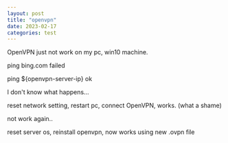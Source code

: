 ```yaml
---
layout: post
title: "openvpn"
date: 2023-02-17
categories: test
---
```


OpenVPN just not work on my pc, win10 machine.



ping bing.com  failed

ping ${openvpn-server-ip}   ok





I don't know what happens...



reset network setting, restart pc, connect OpenVPN, works. (what a shame)

not work again..

reset server os, reinstall openvpn, now works using new .ovpn file
